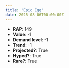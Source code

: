```yaml
---
title: 'Epic Egg'
date: 2025-08-06T00:00:00Z
---
```

- **RAP**: 149
- **Value**: -1
- **Demand level**: -1
- **Trend**: -1
- **Projected?**: True
- **Hyped?**: True
- **Rare?**: True
